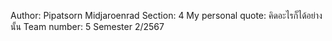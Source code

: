 Author: Pipatsorn Midjaroenrad
Section: 4
My personal quote: คิดอะไรก็ได้อย่างนั้น
Team number: 5
Semester 2/2567
